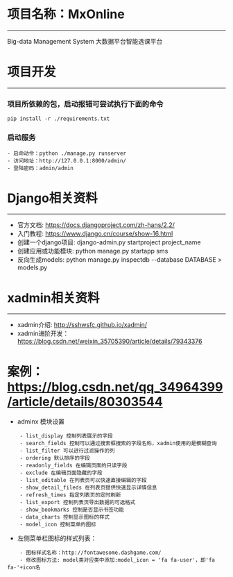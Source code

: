 
# 项目名称：MxOnline

---
Big-data Management System
大数据平台智能选课平台


# 项目开发
---
### 项目所依赖的包，启动报错可尝试执行下面的命令
 ```
pip install -r ./requirements.txt
 ```
 
### 启动服务
 ```
 - 启命动令：python ./manage.py runserver
 - 访问地址：http://127.0.0.1:8000/admin/
 - 登陆密码：admin/admin
```

# Django相关资料
---

- 官方文档: https://docs.djangoproject.com/zh-hans/2.2/
- 入门教程: https://www.django.cn/course/show-16.html
- 创建一个django项目: django-admin.py startproject project_name
- 创建应用或功能模块: python manage.py startapp sms 
- 反向生成models: python manage.py inspectdb --database DATABASE > models.py


# xadmin相关资料
---

- xadmin介绍: http://sshwsfc.github.io/xadmin/
- xadmin进阶开发： https://blog.csdn.net/weixin_35705390/article/details/79343376

# 案例：https://blog.csdn.net/qq_34964399/article/details/80303544
- adminx 模块设置
```
    - list_display 控制列表展示的字段
    - search_fields 控制可以通过搜索框搜索的字段名称，xadmin使用的是模糊查询
    - list_filter 可以进行过滤操作的列
    - ordering 默认排序的字段
    - readonly_fields 在编辑页面的只读字段
    - exclude 在编辑页面隐藏的字段
    - list_editable 在列表页可以快速直接编辑的字段
    - show_detail_fileds 在列表页提供快速显示详情信息
    - refresh_times 指定列表页的定时刷新
    - list_export 控制列表页导出数据的可选格式
    - show_bookmarks 控制是否显示书签功能
    - data_charts 控制显示图标的样式
    - model_icon 控制菜单的图标
```
- 左侧菜单栏图标的样式列表：
```
    - 图标样式名称：http://fontawesome.dashgame.com/
    - 修改图标方法: model类对应类中添加:model_icon = 'fa fa-user'，即'fa fa-'+icon名
```

